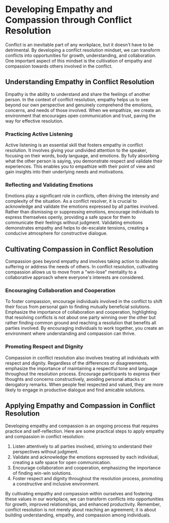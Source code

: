 Developing Empathy and Compassion through Conflict Resolution
==================================================================================================================

Conflict is an inevitable part of any workplace, but it doesn't have to be detrimental. By developing a conflict resolution mindset, we can transform conflicts into opportunities for growth, understanding, and collaboration. One important aspect of this mindset is the cultivation of empathy and compassion towards others involved in the conflict.

Understanding Empathy in Conflict Resolution
--------------------------------------------

Empathy is the ability to understand and share the feelings of another person. In the context of conflict resolution, empathy helps us to see beyond our own perspective and genuinely comprehend the emotions, concerns, and needs of those involved. When we empathize, we create an environment that encourages open communication and trust, paving the way for effective resolution.

### Practicing Active Listening

Active listening is an essential skill that fosters empathy in conflict resolution. It involves giving your undivided attention to the speaker, focusing on their words, body language, and emotions. By fully absorbing what the other person is saying, you demonstrate respect and validate their experiences. This enables you to empathize with their point of view and gain insights into their underlying needs and motivations.

### Reflecting and Validating Emotions

Emotions play a significant role in conflicts, often driving the intensity and complexity of the situation. As a conflict resolver, it is crucial to acknowledge and validate the emotions expressed by all parties involved. Rather than dismissing or suppressing emotions, encourage individuals to express themselves openly, providing a safe space for them to communicate their feelings without judgment. Validating emotions demonstrates empathy and helps to de-escalate tensions, creating a conducive atmosphere for constructive dialogue.

Cultivating Compassion in Conflict Resolution
---------------------------------------------

Compassion goes beyond empathy and involves taking action to alleviate suffering or address the needs of others. In conflict resolution, cultivating compassion allows us to move from a "win-lose" mentality to a collaborative approach where everyone's interests are considered.

### Encouraging Collaboration and Cooperation

To foster compassion, encourage individuals involved in the conflict to shift their focus from personal gain to finding mutually beneficial solutions. Emphasize the importance of collaboration and cooperation, highlighting that resolving conflicts is not about one party winning over the other but rather finding common ground and reaching a resolution that benefits all parties involved. By encouraging individuals to work together, you create an environment where understanding and compassion can thrive.

### Promoting Respect and Dignity

Compassion in conflict resolution also involves treating all individuals with respect and dignity. Regardless of the differences or disagreements, emphasize the importance of maintaining a respectful tone and language throughout the resolution process. Encourage participants to express their thoughts and concerns constructively, avoiding personal attacks or derogatory remarks. When people feel respected and valued, they are more likely to engage in productive dialogue and find amicable solutions.

Applying Empathy and Compassion in Conflict Resolution
------------------------------------------------------

Developing empathy and compassion is an ongoing process that requires practice and self-reflection. Here are some practical steps to apply empathy and compassion in conflict resolution:

1. Listen attentively to all parties involved, striving to understand their perspectives without judgment.
2. Validate and acknowledge the emotions expressed by each individual, creating a safe space for open communication.
3. Encourage collaboration and cooperation, emphasizing the importance of finding win-win solutions.
4. Foster respect and dignity throughout the resolution process, promoting a constructive and inclusive environment.

By cultivating empathy and compassion within ourselves and fostering these values in our workplace, we can transform conflicts into opportunities for growth, improved relationships, and enhanced productivity. Remember, conflict resolution is not merely about reaching an agreement; it is about building understanding, empathy, and compassion among individuals.
